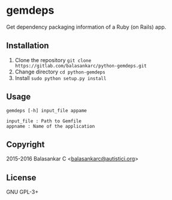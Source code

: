 # gemdeps

Get dependency packaging information of a Ruby (on Rails) app.

## Installation
1. Clone the repository `git clone https://gitlab.com/balasankarc/python-gemdeps.git`
2. Change directory `cd python-gemdeps`
3. Install `sudo python setup.py install`

## Usage
```
gemdeps [-h] input_file appame

input_file : Path to Gemfile
appname : Name of the application
```

## Copyright
2015-2016 Balasankar C \<balasankarc@autistici.org>

## License
GNU GPL-3+
